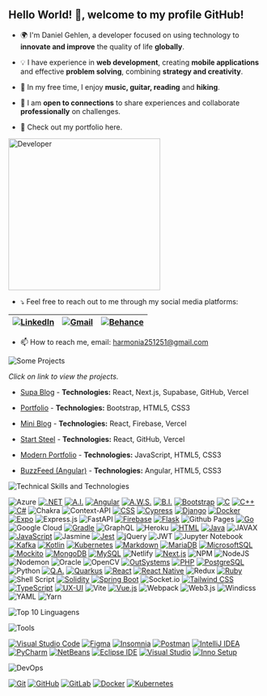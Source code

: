 ## Hello World! 👋, welcome to my profile GitHub!

- 🌍 I'm Daniel Gehlen, a developer focused on using technology to **innovate and improve** the quality of life **globally**.

- 💡 I have experience in **web development**, creating **mobile applications** and effective **problem solving**, combining **strategy and creativity**.

- 🎵 In my free time, I enjoy **music, guitar, reading** and **hiking**. 

- 🤝 I am **open to connections** to share experiences and collaborate **professionally** on challenges. 

- 🔎 Check out my portfolio here.


<img src="https://github.com/Daniel-Gehlen/Daniel-Gehlen/assets/142283217/572d07d8-fa39-445f-b25c-833746ced0c2" alt="Developer" height="300" />


- ⤵️ Feel free to reach out to me through my social media platforms:

| [![LinkedIn](https://img.shields.io/badge/LinkedIn-0077B5?style=flat-square&logo=linkedin&logoColor=white)](https://www.linkedin.com/in/daniel-gehlen-5350341a3) | [![Gmail](https://img.shields.io/badge/Gmail-D14836?style=flat-square&logo=gmail&logoColor=white)](harmonia251251@gmail.com) | [![Behance](https://img.shields.io/badge/Behance-053EFF?style=flat-square&logo=behance&logoColor=white)](https://www.behance.net/danielgehlen) |
| --- | --- | --- |



- 📫 How to reach me, email: harmonia251251@gmail.com

![Some Projects](https://via.placeholder.com/350x50/333333/00FF00?text=Some+Projects)

*Click on link to view the projects.*

- [Supa Blog](https://supa-blog-nine.vercel.app/) - **Technologies:** React, Next.js, Supabase, GitHub, Vercel

- [Portfolio](https://daniel-gehlen.github.io/bootstrap-portfolio/) - **Technologies:** Bootstrap, HTML5, CSS3

- [Mini Blog](https://miniblog-liart.vercel.app/) - **Technologies:** React, Firebase, Vercel

- [Start Steel](https://start-steel.vercel.app/) - **Technologies:** React, GitHub, Vercel

- [Modern Portfolio](https://daniel-gehlen.github.io/js-developer-portfolio/) - **Technologies:** JavaScript, HTML5, CSS3

- [BuzzFeed (Angular)](https://angular-buzzfeed-quizz-clone-psi.vercel.app/) - **Technologies:** Angular, HTML5, CSS3

![Technical Skills and Technologies](https://via.placeholder.com/350x50/333333/00FF00?text=Skills+Technologies)

![Azure](https://img.shields.io/badge/azure-%230072C6.svg?style=for-the-badge&logo=microsoftazure&logoColor=white)
[![.NET](https://img.shields.io/badge/.NET-512BD4?style=for-the-badge&logo=dotnet&logoColor=white)](#)
[![A.I.](https://img.shields.io/badge/AI-4DBD33?style=for-the-badge&logo=microsoft&logoColor=white)](#)
[![Angular](https://img.shields.io/badge/Angular-DD0031?style=for-the-badge&logo=angular&logoColor=white)](#)
[![A.W.S.](https://img.shields.io/badge/AWS-232F3E?style=for-the-badge&logo=amazonaws&logoColor=white)](#)
[![B.I.](https://img.shields.io/badge/BI-F37626?style=for-the-badge&logo=powerbi&logoColor=white)](#)
[![Bootstrap](https://img.shields.io/badge/Bootstrap-7952B3?style=for-the-badge&logo=bootstrap&logoColor=white)](#)
[![C](https://img.shields.io/badge/C-00599C?style=for-the-badge&logo=c&logoColor=white)](#)
[![C++](https://img.shields.io/badge/C++-00599C?style=for-the-badge&logo=c%2B%2B&logoColor=white)](#)
[![C#](https://img.shields.io/badge/C%23-239120?style=for-the-badge&logo=csharp&logoColor=white)](#)
![Chakra](https://img.shields.io/badge/chakra-%234ED1C5.svg?style=for-the-badge&logo=chakraui&logoColor=white)
![Context-API](https://img.shields.io/badge/Context--Api-000000?style=for-the-badge&logo=react)
[![CSS](https://img.shields.io/badge/CSS-1572b6?style=for-the-badge&logo=css3&logoColor=white)](#)
[![Cypress](https://img.shields.io/badge/Cypress-17202C?style=for-the-badge&logo=cypress&logoColor=white)](#)
[![Django](https://img.shields.io/badge/Django-092E20?style=for-the-badge&logo=django&logoColor=white)](#)
[![Docker](https://img.shields.io/badge/Docker-2496ED?style=for-the-badge&logo=docker&logoColor=white)](#)
[![Expo](https://img.shields.io/badge/Expo-000020?style=for-the-badge&logo=expo&logoColor=white)](#)
![Express.js](https://img.shields.io/badge/express.js-%23404d59.svg?style=for-the-badge&logo=express&logoColor=%2361DAFB)
![FastAPI](https://img.shields.io/badge/FastAPI-005571?style=for-the-badge&logo=fastapi)
[![Firebase](https://img.shields.io/badge/Firebase-FFCA28?style=for-the-badge&logo=firebase&logoColor=black)](#)
[![Flask](https://img.shields.io/badge/Flask-000000?style=for-the-badge&logo=flask&logoColor=white)](#)
![Github Pages](https://img.shields.io/badge/github%20pages-121013?style=for-the-badge&logo=github&logoColor=white)
[![Go](https://img.shields.io/badge/Go-00ADD8?style=for-the-badge&logo=go&logoColor=white)](#)
![Google Cloud](https://img.shields.io/badge/GoogleCloud-%234285F4.svg?style=for-the-badge&logo=google-cloud&logoColor=white)
[![Gradle](https://img.shields.io/badge/Gradle-02303A?style=for-the-badge&logo=gradle&logoColor=white)](#)
![GraphQL](https://img.shields.io/badge/-ApolloGraphQL-311C87?style=for-the-badge&logo=apollo-graphql)
![Heroku](https://img.shields.io/badge/heroku-%23430098.svg?style=for-the-badge&logo=heroku&logoColor=white)
[![HTML](https://img.shields.io/badge/HTML5-E34F26?style=for-the-badge&logo=html5&logoColor=white)](#)
[![Java](https://img.shields.io/badge/Java-ED8B00?style=for-the-badge&logo=openjdk&logoColor=white)](#)
![JAVAX](https://img.shields.io/badge/javafx-%23FF0000.svg?style=for-the-badge&logo=javafx&logoColor=white)
[![JavaScript](https://img.shields.io/badge/JavaScript-F7DF1E?style=for-the-badge&logo=javascript&logoColor=black)](#)
![Jasmine](https://img.shields.io/badge/jasmine-%238A4182.svg?style=for-the-badge&logo=jasmine&logoColor=white)
[![Jest](https://img.shields.io/badge/Jest-C21325?style=for-the-badge&logo=jest&logoColor=white)](#)
![jQuery](https://img.shields.io/badge/jquery-%230769AD.svg?style=for-the-badge&logo=jquery&logoColor=white)
![JWT](https://img.shields.io/badge/JWT-black?style=for-the-badge&logo=JSON%20web%20tokens)
![Jupyter Notebook](https://img.shields.io/badge/jupyter-%23FA0F00.svg?style=for-the-badge&logo=jupyter&logoColor=white)
[![Kafka](https://img.shields.io/badge/Kafka-231F20?style=for-the-badge&logo=apachekafka&logoColor=white)](#)
[![Kotlin](https://img.shields.io/badge/Kotlin-0095D5?style=for-the-badge&logo=kotlin&logoColor=white)](#)
[![Kubernetes](https://img.shields.io/badge/Kubernetes-326CE5?style=for-the-badge&logo=kubernetes&logoColor=white)](#)
[![Markdown](https://img.shields.io/badge/Markdown-000000?style=for-the-badge&logo=markdown&logoColor=white)](#)
[![MariaDB](https://img.shields.io/badge/MariaDB-003545?style=for-the-badge&logo=mariadb&logoColor=white)](#)
[![MicrosoftSQL](https://img.shields.io/badge/MicrosoftSQL-CC2927?style=for-the-badge&logo=microsoftsqlserver&logoColor=white)](#)
[![Mockito](https://img.shields.io/badge/Mockito-85CEEA?style=for-the-badge&logo=mockito&logoColor=white)](#)
[![MongoDB](https://img.shields.io/badge/MongoDB-47A248?style=for-the-badge&logo=mongodb&logoColor=white)](#)
[![MySQL](https://img.shields.io/badge/MySQL-4479A1?style=for-the-badge&logo=mysql&logoColor=white)](#)
![Netlify](https://img.shields.io/badge/netlify-%23000000.svg?style=for-the-badge&logo=netlify&logoColor=#00C7B7)
[![Next.js](https://img.shields.io/badge/Next.js-000000?style=for-the-badge&logo=next.js&logoColor=white)](#)
![NPM](https://img.shields.io/badge/NPM-%23CB3837.svg?style=for-the-badge&logo=npm&logoColor=white)
![NodeJS](https://img.shields.io/badge/node.js-6DA55F?style=for-the-badge&logo=node.js&logoColor=white)
![Nodemon](https://img.shields.io/badge/NODEMON-%23323330.svg?style=for-the-badge&logo=nodemon&logoColor=%BBDEAD)
![Oracle](https://img.shields.io/badge/Oracle-F80000?style=for-the-badge&logo=oracle&logoColor=white)
![OpenCV](https://img.shields.io/badge/opencv-%23white.svg?style=for-the-badge&logo=opencv&logoColor=white)
[![OutSystems](https://img.shields.io/badge/OutSystems-0d76bd?style=for-the-badge&logo=https://example.com/outsystems-logo.png&logoColor=white)](#)
[![PHP](https://img.shields.io/badge/PHP-777BB4?style=for-the-badge&logo=php&logoColor=white)](#)
[![PostgreSQL](https://img.shields.io/badge/PostgreSQL-336791?style=for-the-badge&logo=postgresql&logoColor=white)](#)
![Python](https://img.shields.io/badge/python-3670A0?style=for-the-badge&logo=python&logoColor=ffdd54)
[![Q.A.](https://img.shields.io/badge/QA-13AA52?style=for-the-badge&logo=quality&logoColor=white)](#)
[![Quarkus](https://img.shields.io/badge/Quarkus-469678?style=for-the-badge&logo=quarkus&logoColor=white)](#)
[![React](https://img.shields.io/badge/React-61DAFB?style=for-the-badge&logo=react&logoColor=black)](#)
[![React Native](https://img.shields.io/badge/React_Native-61DAFB?style=for-the-badge&logo=react&logoColor=black)](#)
![Redux](https://img.shields.io/badge/redux-%23593d88.svg?style=for-the-badge&logo=redux&logoColor=white)
[![Ruby](https://img.shields.io/badge/Ruby-CC342D?style=for-the-badge&logo=ruby&logoColor=white)](#)
![Shell Script](https://img.shields.io/badge/shell_script-%23121011.svg?style=for-the-badge&logo=gnu-bash&logoColor=white)
[![Solidity](https://img.shields.io/badge/Solidity-363636?style=for-the-badge&logo=solidity&logoColor=white)](#)
[![Spring Boot](https://img.shields.io/badge/Spring_Boot-6DB33F?style=for-the-badge&logo=spring-boot&logoColor=white)](#)
![Socket.io](https://img.shields.io/badge/Socket.io-black?style=for-the-badge&logo=socket.io&badgeColor=010101)
[![Tailwind CSS](https://img.shields.io/badge/Tailwind_CSS-38B2AC?style=for-the-badge&logo=tailwind-css&logoColor=white)](#)
[![TypeScript](https://img.shields.io/badge/TypeScript-3178C6?style=for-the-badge&logo=typescript&logoColor=white)](#)
[![UX-UI](https://img.shields.io/badge/UX_UI-FF4088?style=for-the-badge&logo=figma&logoColor=white)](#)
![Vite](https://img.shields.io/badge/vite-%23646CFF.svg?style=for-the-badge&logo=vite&logoColor=white)
[![Vue.js](https://img.shields.io/badge/Vue.js-4FC08D?style=for-the-badge&logo=vue.js&logoColor=white)](#)
![Webpack](https://img.shields.io/badge/webpack-%238DD6F9.svg?style=for-the-badge&logo=webpack&logoColor=black)
![Web3.js](https://img.shields.io/badge/web3.js-F16822?style=for-the-badge&logo=web3.js&logoColor=white)
![Windicss](https://img.shields.io/badge/windicss-48B0F1.svg?style=for-the-badge&logo=windi-css&logoColor=white)
![YAML](https://img.shields.io/badge/yaml-%23ffffff.svg?style=for-the-badge&logo=yaml&logoColor=151515)
![Yarn](https://img.shields.io/badge/yarn-%232C8EBB.svg?style=for-the-badge&logo=yarn&logoColor=white)


![Top 10 Linguagens](https://github-readme-stats.vercel.app/api/top-langs/?username=Daniel-Gehlen&layout=compact&hide=jupyter%20notebook&langs_count=11)

![Tools](https://via.placeholder.com/350x50/333333/00FF00?text=Some+Tools)

[![Visual Studio Code](https://img.shields.io/badge/Visual%20Studio%20Code-Code%20Editor-007ACC?style=for-the-badge&logo=visual-studio-code&logoColor=white)](https://code.visualstudio.com/)
[![Figma](https://img.shields.io/badge/Figma-Design%20Tool-F24E1E?style=for-the-badge&logo=figma&logoColor=white)](https://www.figma.com/)
[![Insomnia](https://img.shields.io/badge/Insomnia-API%20Testing-5849BE?style=for-the-badge&logo=insomnia&logoColor=white)](https://insomnia.rest/)
[![Postman](https://img.shields.io/badge/Postman-API%20Development-FF6C37?style=for-the-badge&logo=postman&logoColor=white)](https://www.postman.com/)
[![IntelliJ IDEA](https://img.shields.io/badge/IntelliJ%20IDEA-IDE-000000?style=for-the-badge&logo=intellij-idea&logoColor=white)](https://www.jetbrains.com/idea/)
[![PyCharm](https://img.shields.io/badge/PyCharm-IDE-000000?style=for-the-badge&logo=pycharm&logoColor=white)](https://www.jetbrains.com/pycharm/)
[![NetBeans](https://img.shields.io/badge/NetBeans-IDE-1B6AC6?style=for-the-badge&logo=apache-netbeans-ide&logoColor=white)](https://netbeans.apache.org/)
[![Eclipse IDE](https://img.shields.io/badge/Eclipse%20IDE-IDE-2C2255?style=for-the-badge&logo=eclipse-ide&logoColor=white)](https://www.eclipse.org/ide/)
[![Visual Studio](https://img.shields.io/badge/Visual%20Studio-IDE-5C2D91?style=for-the-badge&logo=visual-studio&logoColor=white)](https://visualstudio.microsoft.com/)
[![Inno Setup](https://img.shields.io/badge/Inno%20Setup-Installer-3366CC?style=for-the-badge&logo=windows&logoColor=white)](https://jrsoftware.org/isinfo.php)

![DevOps](https://via.placeholder.com/350x50/333333/00FF00?text=Some+DevOps)

[![Git](https://img.shields.io/badge/Git-Version%20Control-F05032?style=for-the-badge&logo=git&logoColor=white)](https://git-scm.com/)
[![GitHub](https://img.shields.io/badge/GitHub-Repository%20Hosting-181717?style=for-the-badge&logo=github&logoColor=white)](https://github.com/)
[![GitLab](https://img.shields.io/badge/GitLab-Repository%20Hosting-FCA121?style=for-the-badge&logo=gitlab&logoColor=black)](https://about.gitlab.com/)
[![Docker](https://img.shields.io/badge/Docker-Containerization-2496ED?style=for-the-badge&logo=docker&logoColor=white)](https://www.docker.com/)
[![Kubernetes](https://img.shields.io/badge/Kubernetes-Container%20Orchestration-326CE5?style=for-the-badge&logo=kubernetes&logoColor=white)](https://kubernetes.io/)
                                 
